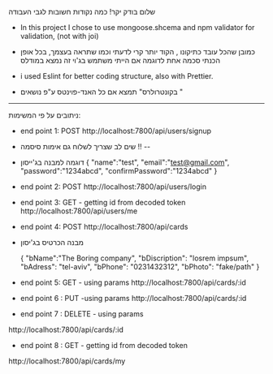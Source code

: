 שלום בודק יקר!
כמה נקודות חשובות לגבי העבודה

- In this project I chose to use mongoose.shcema and npm validator for validation, (not with joi)

- כמובן שהכל עובד כתיקונו , הקוד יותר קרי לדעתי וכמו שתראה בעצמך, בכל אופן הכנתי סכמה אחת לדוגמה אם הייתי משתמש בג'וי זה נמצא במודלס

- i used Eslint for better coding structure, also with Prettier.

- בקונטרולרס" תמצא אם כל האנד-פוינטס ע"פ נושאים "

---

ניתובים על פי המשימות:

- end point 1: POST
  http://localhost:7800/api/users/signup

* שים לב שצריך לשלוח גם אימות סיסמה !! --

- דוגמה למבנה בג'ייסון
  {
  "name":"test",
  "email":"test@gmail.com",
  "password":"1234abcd",
  "confirmPassword":"1234abcd"
  }

- end point 2: POST
  http://localhost:7800/api/users/login

- end point 3: GET - getting id from decoded token
  http://localhost:7800/api/users/me

- end point 4: POST
  http://localhost:7800/api/cards

* מבנה הכרטיס בג'יסון

  {
  "bName":"The Boring company",
  "bDiscription": "losrem impsum",
  "bAdress": "tel-aviv",
  "bPhone": "0231432312",
  "bPhoto": "fake/path"
  }

- end point 5: GET - using params
  http://localhost:7800/api/cards/:id

- end point 6 : PUT -using params
  http://localhost:7800/api/cards/:id

- end point 7 : DELETE - using params

http://localhost:7800/api/cards/:id

- end point 8 : GET - getting id from decoded token

http://localhost:7800/api/cards/my
